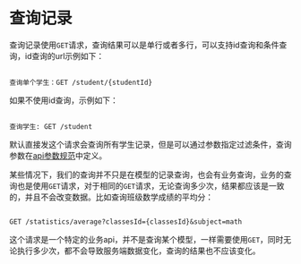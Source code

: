 # 查询记录

查询记录使用`GET`请求，查询结果可以是单行或者多行，可以支持id查询和条件查询，id查询的url示例如下：



```

查询单个学生：GET /student/{studentId}

```



如果不使用id查询，示例如下：



```

查询学生: GET /student

```



默认直接发这个请求会查询所有学生记录，但是可以通过参数指定过滤条件，查询参数在[api参数规范](parameter.md)中定义。



某些情况下，我们的查询并不只是在模型的记录查询，也会有业务查询，业务的查询也是使用`GET`请求，对于相同的`GET`请求，无论查询多少次，结果都应该是一致的，并且不会改变数据。比如查询班级数学成绩的平均分：



```

GET /statistics/average?classesId={classesId}&subject=math

```



这个请求是一个特定的业务api，并不是查询某个模型，一样需要使用`GET`，同时无论执行多少次，都不会导致服务端数据变化，查询的结果也不应该变化。
